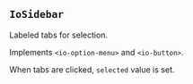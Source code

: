 ## `IoSidebar`

Labeled tabs for selection.

Implements `<io-option-menu>` and `<io-button>`.

<io-element-demo element="io-sidebar"
    properties='{
        "selected": 1,
        "options": [1,2,3],
        "collapsed": false}'
    config='{"options": ["io-properties"]}'>
</io-element-demo>

<io-element-demo element="io-sidebar"
    properties='{
        "selected": 1,
        "options": [{"value": 1, "label": "one"}, {"value": 2, "label": "two"}, {"value": 3, "label": "three"}],
        "collapsed": false}'
    config='{"type:object": ["io-properties"]}'>
</io-element-demo>

When tabs are clicked, `selected` value is set.